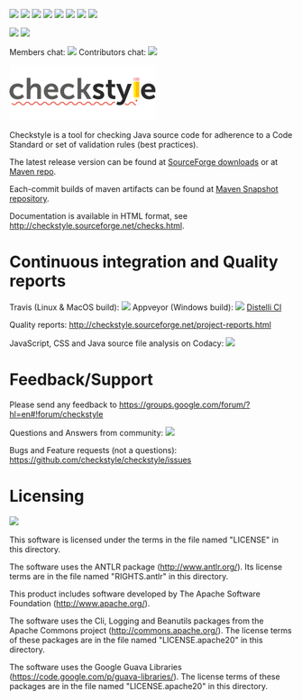 [![][travis img]][travis]
[![][appveyor img]][appveyor]
[![][teamcity img]][teamcity]
[![][codeship img]][codeship]
[![][circleci img]][circleci]
[![][wercker img]][wercker]
[![][shippable img]][shippable]
[![][coverage img]][coverage]

[![][mavenbadge img]][mavenbadge]
[![][sonar img]][sonar]

Members chat: [![][gitter_mem img]][gitter_mem]
Contributors chat: [![][gitter_con img]][gitter_con]

![](https://raw.githubusercontent.com/checkstyle/resources/master/img/checkstyle-logos/checkstyle-logo-260x99.png)

Checkstyle is a tool for
checking Java source code for adherence to a Code Standard or set of validation rules (best practices).

The latest release version can be found at [SourceForge downloads](https://sourceforge.net/projects/checkstyle/files/checkstyle/) or at [Maven repo](http://repo1.maven.org/maven2/com/puppycrawl/tools/checkstyle/).

Each-commit builds of maven artifacts can be found at [Maven Snapshot repository](https://oss.sonatype.org/content/repositories/snapshots/com/puppycrawl/tools/checkstyle/).

Documentation is available in HTML format, see http://checkstyle.sourceforge.net/checks.html.

Continuous integration and Quality reports
======================
Travis (Linux & MacOS build): [![][travis img]][travis]
Appveyor (Windows build): [![][appveyor img]][appveyor]
[Distelli CI](https://www.distelli.com/checkstyle/builds)

Quality reports: http://checkstyle.sourceforge.net/project-reports.html

JavaScript, CSS and Java source file analysis on Codacy: [![][codacy img]][codacy]

Feedback/Support
========

Please send any feedback to https://groups.google.com/forum/?hl=en#!forum/checkstyle

Questions and Answers from community: [![][stackoverflow img]][stackoverflow]

Bugs and Feature requests (not a questions): https://github.com/checkstyle/checkstyle/issues

Licensing
=========

[![][license img]][license]

This software is licensed under the terms in the file named "LICENSE" in this
directory.

The software uses the ANTLR package (http://www.antlr.org/). Its license terms
are in the file named "RIGHTS.antlr" in this directory.

This product includes software developed by
The Apache Software Foundation (http://www.apache.org/).

The software uses the Cli, Logging and Beanutils packages from the
Apache Commons project (http://commons.apache.org/). The license terms
of these packages are in the file named "LICENSE.apache20" in this
directory.

The software uses the Google Guava Libraries
(https://code.google.com/p/guava-libraries/). The license terms of
these packages are in the file named "LICENSE.apache20" in this
directory.

[travis]:https://travis-ci.org/checkstyle/checkstyle/builds
[travis img]:https://travis-ci.org/checkstyle/checkstyle.svg

[appveyor]:https://ci.appveyor.com/project/checkstyle/checkstyle/history
[appveyor img]:https://ci.appveyor.com/api/projects/status/rw6bw3dl9kph6ucc?svg=true

[sonar]:https://sonarcloud.io/dashboard?id=com.puppycrawl.tools%3Acheckstyle
[sonar img]:https://sonarcloud.io/api/badges/measure?key=com.puppycrawl.tools:checkstyle&metric=sqale_debt_ratio

[codacy]:https://www.codacy.com/app/checkstyle/checkstyle
[codacy img]:https://api.codacy.com/project/badge/3adf12d434314ba8b38277ea46d3c44b

[coverage]:https://codecov.io/github/checkstyle/checkstyle?branch=master
[coverage img]:https://codecov.io/github/checkstyle/checkstyle/coverage.svg?branch=master

[license]:LICENSE
[license img]:https://img.shields.io/badge/license-GNU%20LGPL%20v2.1-blue.svg

[mavenbadge]:https://search.maven.org/#search|gav|1|g%3A%22com.puppycrawl.tools%22%20AND%20a%3A%22checkstyle%22
[mavenbadge img]:https://maven-badges.herokuapp.com/maven-central/com.puppycrawl.tools/checkstyle/badge.svg

[gitter_mem]:https://gitter.im/checkstyle
[gitter_mem img]:https://img.shields.io/badge/gitter-JOIN%20CHAT-blue.svg

[gitter_con]:https://gitter.im/checkstyle/checkstyle
[gitter_con img]:https://badges.gitter.im/Join%20Chat.svg

[stackoverflow]:https://stackoverflow.com/questions/tagged/checkstyle
[stackoverflow img]:https://img.shields.io/badge/stackoverflow-CHECKSTYLE-blue.svg

[teamcity]:https://teamcity.jetbrains.com/viewType.html?buildTypeId=Checkstyle_IdeaInspectionsMaster
[teamcity img]:https://img.shields.io/teamcity/http/teamcity.jetbrains.com/s/Checkstyle_IdeaInspectionsMaster.svg?label=TeamCity%20inspections

[codeship]: https://codeship.com/projects/124310
[codeship img]:https://codeship.com/projects/67b814a0-8fee-0133-9b59-02a170289b8c/status?branch=master

[circleci]: https://circleci.com/gh/checkstyle/checkstyle/tree/master
[circleci img]: https://circleci.com/gh/checkstyle/checkstyle/tree/master.svg?style=svg

[wercker]: https://app.wercker.com/project/bykey/cd383127330ff96f89f1a78e8fd1a557
[wercker img]: https://app.wercker.com/status/cd383127330ff96f89f1a78e8fd1a557/s/master

[shippable]: https://app.shippable.com/projects/577032be3be4f4faa56adb38
[shippable img]: https://img.shields.io/shippable/577032be3be4f4faa56adb38/master.svg?label=shippable


